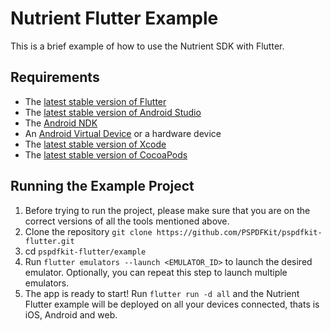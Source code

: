 # Nutrient Flutter Example

This is a brief example of how to use the Nutrient SDK with Flutter.

## Requirements

- The [latest stable version of Flutter][install-flutter]
- The [latest stable version of Android Studio][android studio]
- The [Android NDK][install ndk]
- An [Android Virtual Device][managing avds] or a hardware device
- The [latest stable version of Xcode][xcode]
- The [latest stable version of CocoaPods][cocoapods releases]

## Running the Example Project

1. Before trying to run the project, please make sure that you are on the correct versions of all the tools mentioned above.
2. Clone the repository `git clone https://github.com/PSPDFKit/pspdfkit-flutter.git`
3. cd `pspdfkit-flutter/example`
4. Run `flutter emulators --launch <EMULATOR_ID>` to launch the desired emulator. Optionally, you can repeat this step to launch multiple emulators.
5. The app is ready to start! Run `flutter run -d all` and the Nutrient Flutter example will be deployed on all your devices connected, thats is iOS, Android and web.

[install-flutter]: https://flutter.dev/docs/get-started/install
[android studio]: https://developer.android.com/studio
[install ndk]: https://developer.android.com/studio/projects/install-ndk
[managing avds]: https://developer.android.com/studio/run/managing-avds.html
[xcode]: https://apps.apple.com/us/app/xcode/id497799835?mt=12
[cocoapods releases]: https://github.com/CocoaPods/CocoaPods/releases
